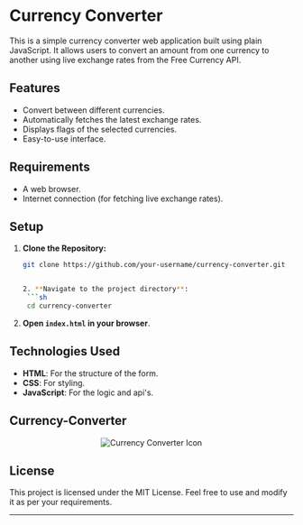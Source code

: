 # Currency Converter

This is a simple currency converter web application built using plain JavaScript. It allows users to convert an amount from one currency to another using live exchange rates from the Free Currency API.

## Features

- Convert between different currencies.
- Automatically fetches the latest exchange rates.
- Displays flags of the selected currencies.
- Easy-to-use interface.

## Requirements

- A web browser.
- Internet connection (for fetching live exchange rates).

## Setup

1. **Clone the Repository:**
   ```bash
   git clone https://github.com/your-username/currency-converter.git


   2. **Navigate to the project directory**:
    ```sh
    cd currency-converter
    ```
3. **Open `index.html` in your browser**.

## Technologies Used

- **HTML**: For the structure of the form.
- **CSS**: For styling.
- **JavaScript**: For the logic and api's.

## Currency-Converter

<div style="text-align:center;">
  <img src="convertcurrencyicon.png" alt="Currency Converter Icon">
</div>

## License

This project is licensed under the MIT License. Feel free to use and modify it as per your requirements.




---


